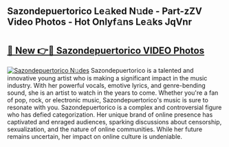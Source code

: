 ## Sazondepuertorico Le𝚊ked N𝚞de - Part-zZV Video Photos - Hot Onlyf𝚊ns Le𝚊ks JqVnr

# <h2><a href="http://ab33461.deff.icu/?id=Sazondepuertorico">🔗 New 👉🔴 Sazondepuertorico VIDEO Photos</a></h2>

[![Sazondepuertorico N𝚞des](https://i.imgur.com/rIISA9y.gif)](http://ab33461.deff.icu/?id=Sazondepuertorico)
Sazondepuertorico is a talented and innovative young artist who is making a significant impact in the music industry. With her powerful vocals, emotive lyrics, and genre-bending sound, she is an artist to watch in the years to come. Whether you're a fan of pop, rock, or electronic music, Sazondepuertorico's music is sure to resonate with you. Sazondepuertorico is a complex and controversial figure who has defied categorization. Her unique brand of online presence has captivated and enraged audiences, sparking discussions about censorship, sexualization, and the nature of online communities. While her future remains uncertain, her impact on online culture is undeniable.
